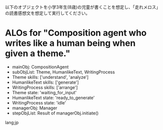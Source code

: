 以下のオブジェクトを小学3年生(8歳)の児童が書くことを想定し、「走れメロス」の読書感想文を想定して実行してください。

# ALOs for "Composition agent who writes like a human being when given a theme."
- mainObj: CompositionAgent
- subObjList: Theme, HumanlikeText, WritingProcess
- Theme skills: ['understand', 'analyze']
- HumanlikeText skills: ['generate']
- WritingProcess skills: ['arrange']
- Theme state: 'waiting_for_input'
- HumanlikeText state: 'ready_to_generate'
- WritingProcess state: 'idle'
- managerObj: Manager
- stepObjList: Result of managerObj.initiate()

lang;jp
